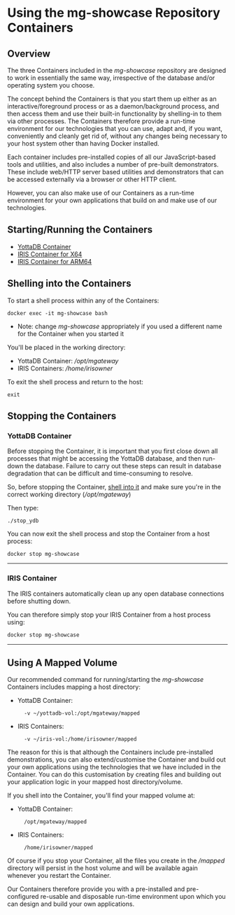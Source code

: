 # Using the mg-showcase Repository Containers

## Overview

The three Containers included in the *mg-showcase* repository are designed to work in essentially the same way, irrespective of the database and/or operating system you choose.

The concept behind the Containers is that you start them up either as an interactive/foreground process or as a daemon/background process, and then access them and use their built-in functionality by shelling-in to them via other processes.  The Containers therefore provide a run-time environment for our technologies that you can use, adapt and, if you want, conveniently and cleanly get rid of, without any changes being necessary to your host system other than having Docker installed.

Each container includes pre-installed copies of all our JavaScript-based tools and utilities, and also includes a number of pre-built demonstrators.  These include web/HTTP server based utilities and demonstrators that can be accessed externally via a browser or other HTTP client.

However, you can also make use of our Containers as a run-time environment for your own applications that build on and make use of our technologies.


## Starting/Running the Containers

- [YottaDB Container](https://github.com/robtweed/mg-showcase/blob/master/INSTALL.md#running-the-container)
- [IRIS Container for X64](https://github.com/robtweed/mg-showcase/blob/master/INSTALL.md#running-the-container-1)
- [IRIS Container for ARM64](https://github.com/robtweed/mg-showcase/blob/master/INSTALL.md#running-the-container-2)


## Shelling into the Containers

To start a shell process within any of the Containers:

```console
docker exec -it mg-showcase bash
```

- Note: change *mg-showcase* appropriately if you used a different name for the Container when you started it


You'll be placed in the working directory:

- YottaDB Container: */opt/mgateway*
- IRIS Containers: */home/irisowner*


To exit the shell process and return to the host:

```console
exit
```

## Stopping the Containers

### YottaDB Container

Before stopping the Container, it is important that you first close down all processes that might be accessing the YottaDB database, and then run-down the database.  Failure to carry out these steps can result in database degradation that can be difficult and time-consuming to resolve.

So, before stopping the Container, [shell into it](#shelling-into-the-containers) and make sure you're in the
correct working directory (*/opt/mgateway*)

Then type:

```console
./stop_ydb
```


You can now exit the shell process and stop the Container from a host process:

```console
docker stop mg-showcase
```

----

### IRIS Container

The IRIS containers automatically clean up any open database connections before shutting down.

You can therefore simply stop your IRIS Container from a host process using:

```console
docker stop mg-showcase
```


----

## Using A Mapped Volume


Our recommended command for running/starting the *mg-showcase* Containers includes mapping a host directory:

- YottaDB Container:

        -v ~/yottadb-vol:/opt/mgateway/mapped


- IRIS Containers:

        -v ~/iris-vol:/home/irisowner/mapped

The reason for this is that although the Containers include pre-installed demonstrations, you can also extend/customise the Container and build out your own applications using the technologies that we have included in the Container.  You can do this customisation by creating files and building out your application logic in your mapped host directory/volume.

If you shell into the Container, you'll find your mapped volume at:

- YottaDB Container:

        /opt/mgateway/mapped

- IRIS Containers:

        /home/irisowner/mapped


Of course if you stop your Container, all the files you create in the */mapped* directory will persist in the host volume and will be available again whenever you restart the Container.

Our Containers therefore provide you with a pre-installed and pre-configured re-usable and disposable run-time environment upon which you can design and build your own applications.

